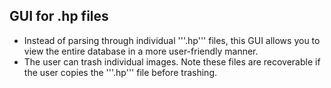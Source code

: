 ## GUI for .hp files
- Instead of parsing through individual '''.hp''' files, this GUI allows you to view the entire database in a more user-friendly manner. 
- The user can trash individual images. Note these files are recoverable if the user copies the '''.hp''' file before trashing. 